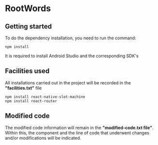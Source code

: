 # RootWords

## Getting started

To do the dependency installation, you need to run the command:

```
npm install
```

It is required to install Android Studio and the corresponding SDK's

## Facilities used

All installations carried out in the project will be recorded in the **"facilities.txt"** file

```
npm install react-native-slot-machine
npm install react-router
```

## Modified code

The modified code information will remain in the **"modified-code.txt file"**. Within this, the component and the line of code that underwent changes and/or modifications will be indicated.